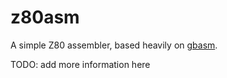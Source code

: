 # z80asm
A simple Z80 assembler, based heavily on [gbasm](https://github.com/thatoddmailbox/gbasm).

TODO: add more information here
